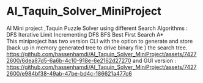 # AI_Taquin_Solver_MiniProject
AI Mini project ,Taquin Puzzle Solver using different Search Algorithms :
 DFS
 Iterative Limit Incrementing DFS
 BFS 
 Best First Search A*  
 This miniproject has two version 
 CLI with the option to generate and store (back up in memory generated tree to drive binary file ) the search tree.
 https://github.com/hassenhamdi/AI_Taquin_Solver_MiniProject/assets/74272600/6dea87d5-6a6b-4c10-918e-6e2162d27270
 and GUI version :
 https://github.com/hassenhamdi/AI_Taquin_Solver_MiniProject/assets/74272600/e984bf38-49ab-47be-bd4c-186621a477c6


  
